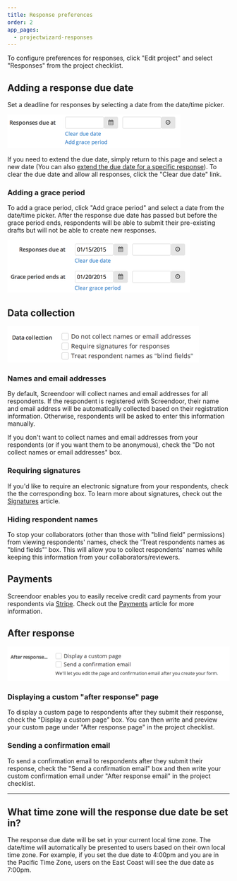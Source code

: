 ```yaml
---
title: Response preferences
order: 2
app_pages:
  - projectwizard-responses
---
```


To configure preferences for responses, click "Edit project" and select "Responses" from the project checklist.

## Adding a response due date

Set a deadline for responses by selecting a date from the date/time picker.

![set due date](../images/response_due_date.png)

If you need to extend the due date, simply return to this page and select a new date (You can also [extend the due date for a specific response](../responses/viewing_unsubmitted_responses.html#extending-the-due-date-for-a-specific-response)). To clear the due date and allow all responses, click the "Clear due date" link.

### Adding a grace period

To add a grace period, click "Add grace period" and select a date from the date/time picker. After the response due date has passed but before the grace period ends, respondents will be able to submit their pre-existing drafts but will not be able to create new responses. 

![grace period](../images/grace_period.png)

## Data collection

![data collection](../images/data_collection.png)

### Names and email addresses

By default, Screendoor will collect names and email addresses for all respondents. If the respondent is registered with Screendoor, their name and email address will be automatically collected based on their registration information. Otherwise, respondents will be asked to enter this information manually.

If you don't want to collect names and email addresses from your respondents (or if you want them to be anonymous), check the "Do not collect names or email addresses" box.

### Requiring signatures

If you'd like to require an electronic signature from your respondents, check the the corresponding box. To learn more about signatures, check out the [Signatures](signatures.html) article.

### Hiding respondent names

To stop your collaborators (other than those with "blind field" permissions) from viewing respondents' names, check the 'Treat respondents names as "blind fields"' box. This will allow you to collect respondents' names while keeping this information from your collaborators/reviewers.

## Payments

Screendoor enables you to easily receive credit card payments from your respondents via [Stripe](https://stripe.com/). Check out the [Payments](payments.html) article for more information.

## After response

![custom after response](../images/after_response.png)

### Displaying a custom "after response" page

To display a custom page to respondents after they submit their response, check the "Display a custom page" box. You can then write and preview your custom page under "After response page" in the project checklist.

### Sending a confirmation email

To send a confirmation email to respondents after they submit their response, check the "Send a confirmation email" box and then write your custom confirmation email under "After response email" in the project checklist.

---

## What time zone will the response due date be set in?
The response due date will be set in your current local time zone. The date/time will automatically be presented to users based on their own local time zone. For example, if you set the due date to 4:00pm and you are in the Pacific Time Zone, users on the East Coast will see the due date as 7:00pm.

